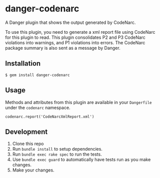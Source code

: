 # danger-codenarc

A Danger plugin that shows the output generated by CodeNarc.

To use this plugin, you need to generate a xml report file using CodeNarc for this plugin to read. This plugin consolidates P2 and P3 CodeNarc violations into warnings, and P1 violations into errors. The CodeNarc package summary is also sent as a message by Danger.

## Installation

    $ gem install danger-codenarc

## Usage

  Methods and attributes from this plugin are available in your `Dangerfile` under the `codenarc` namespace.

    codenarc.report('CodeNarcXmlReport.xml')
  
## Development

1. Clone this repo
2. Run `bundle install` to setup dependencies.
3. Run `bundle exec rake spec` to run the tests.
4. Use `bundle exec guard` to automatically have tests run as you make changes.
5. Make your changes.

